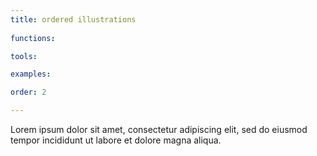 ```yaml
---
title: ordered illustrations
  
functions:

tools:

examples:

order: 2

---
```


Lorem ipsum dolor sit amet, consectetur adipiscing elit, sed do eiusmod tempor incididunt ut labore et dolore magna aliqua.

<!--more-->

<!-- Example side by side in line: https://visual.ly/community/infographic/economy/tallest-buildings-world -->
